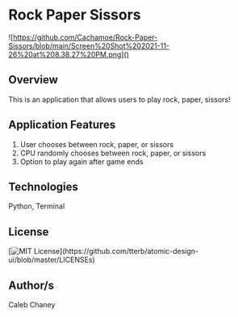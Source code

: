 # Rock Paper Sissors
![https://github.com/Cachamoe/Rock-Paper-Sissors/blob/main/Screen%20Shot%202021-11-26%20at%208.38.27%20PM.png]()

## Overview
This is an application that allows users to play rock, paper, sissors!


## Application Features
1) User chooses between rock, paper, or sissors
2) CPU randomly chooses between rock, paper, or sissors
3) Option to play again after game ends

## Technologies
Python, Terminal

## License 
[![MIT License](https://img.shields.io/apm/l/atomic-design-ui.svg?)](https://github.com/tterb/atomic-design-ui/blob/master/LICENSEs)

## Author/s
Caleb Chaney
